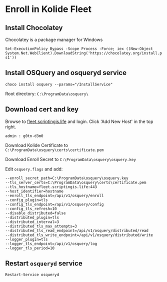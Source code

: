 # Enroll in Kolide Fleet

## Install Chocolatey
Chocolatey is a package manager for Windows

`Set-ExecutionPolicy Bypass -Scope Process -Force; iex ((New-Object System.Net.WebClient).DownloadString('https://chocolatey.org/install.ps1'))`


## Install OSQuery and osqueryd service
`choco install osquery --params="/InstallService"`

Root directory: `C:\ProgramData\osquery\`

## Download cert and key
Browse to [fleet.scriptingis.life]("https://fleet.scriptingis.life") and login. Click 'Add New Host' in the top right.

`admin : g0tn-d3m0`

Download Kolide Certificate to `C:\ProgramData\osquery\certs\certificate.pem`

Download Enroll Secret to `C:\ProgramData\osquery\osquery.key`

Edit `osquery.flags` and add:
```
--enroll_secret_path=C:\ProgramData\osquery\osquery.key
--tls_server_certs=C:\ProgramData\osquery\certs\certificate.pem
--tls_hostname=fleet.scriptingis.life:443
--host_identifier=hostname
--enroll_tls_endpoint=/api/v1/osquery/enroll
--config_plugin=tls
--config_tls_endpoint=/api/v1/osquery/config
--config_tls_refresh=10
--disable_distributed=false
--distributed_plugin=tls
--distributed_interval=3
--distributed_tls_max_attempts=3
--distributed_tls_read_endpoint=/api/v1/osquery/distributed/read
--distributed_tls_write_endpoint=/api/v1/osquery/distributed/write
--logger_plugin=tls
--logger_tls_endpoint=/api/v1/osquery/log
--logger_tls_period=10
  ```
  
  ## Restart `osqueryd` service
`Restart-Service osqueryd`
